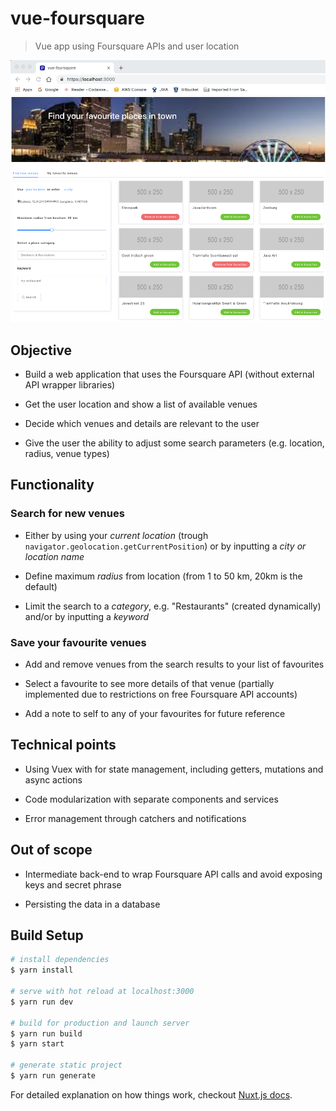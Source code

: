 # vue-foursquare

> Vue app using Foursquare APIs and user location

![landing page](./static/landing_page.png)

## Objective

- Build a web application that uses the Foursquare API (without external API wrapper libraries)

- Get the user location and show a list of available venues

- Decide which venues and details are relevant to the user

- Give the user the ability to adjust some search parameters (e.g. location, radius, venue types)

## Functionality

### Search for new venues

- Either by using your *current location* (trough `navigator.geolocation.getCurrentPosition`) or
by inputting a *city or location name*

- Define maximum *radius* from location (from 1 to 50 km, 20km is the default)

- Limit the search to a *category*, e.g. "Restaurants" (created dynamically) and/or by inputting a *keyword*

### Save your favourite venues

- Add and remove venues from the search results to your list of favourites

- Select a favourite to see more details of that venue (partially implemented due to restrictions on free Foursquare API accounts)

- Add a note to self to any of your favourites for future reference

## Technical points

- Using Vuex with for state management, including getters, mutations and async actions

- Code modularization with separate components and services

- Error management through catchers and notifications

## Out of scope

- Intermediate back-end to wrap Foursquare API calls and avoid exposing keys and secret phrase

- Persisting the data in a database

## Build Setup

``` bash
# install dependencies
$ yarn install

# serve with hot reload at localhost:3000
$ yarn run dev

# build for production and launch server
$ yarn run build
$ yarn start

# generate static project
$ yarn run generate
```

For detailed explanation on how things work, checkout [Nuxt.js docs](https://nuxtjs.org).
